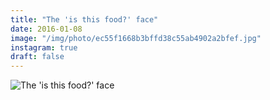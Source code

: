 ```yaml
---
title: "The 'is this food?' face"
date: 2016-01-08
image: "/img/photo/ec55f1668b3bffd38c55ab4902a2bfef.jpg"
instagram: true
draft: false
---
```


![The 'is this food?' face](/img/photo/ec55f1668b3bffd38c55ab4902a2bfef.jpg)
